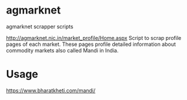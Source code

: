 # agmarknet
agmarknet scrapper scripts

http://agmarknet.nic.in/market_profile/Home.aspx
Script to scrap profile pages of each market. These pages profile detailed information about commodity markets also called Mandi in India.

# Usage
https://www.bharatkheti.com/mandi/
